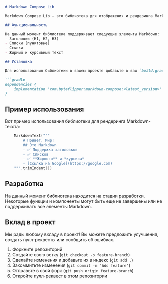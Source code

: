
```markdown
# Markdown Compose Lib

Markdown Compose Lib — это библиотека для отображения и рендеринга Markdown-текста в Jetpack Compose. Она позволяет легко интегрировать поддержку Markdown в Android-приложения, поддерживая заголовки, списки, ссылки, жирный и курсивный текст.

## Функциональность

На данный момент библиотека поддерживает следующие элементы Markdown:
- Заголовки (H1, H2, H3)
- Списки (пунктовые)
- Ссылки
- Жирный и курсивный текст

## Установка

Для использования библиотеки в вашем проекте добавьте в ваш `build.gradle`:

```gradle
dependencies {
    implementation 'com.byteflipper:markdown-compose:<latest_version>'
}
```

## Пример использования

Вот пример использования библиотеки для рендеринга Markdown-текста:

```kotlin
    MarkdownText("""
        # Привет, Мир!
        ## Это Markdown
        - ✅ Поддержка заголовков
        - ✅ Списков
        - ✅ **Жирного** и *курсива*
        - [Ссылка на Google](https://google.com)
    """.trimIndent())
```

## Разработка

На данный момент библиотека находится на стадии разработки. Некоторые функции и компоненты могут быть еще не завершены или не поддерживать все элементы Markdown.

## Вклад в проект

Мы рады любому вкладу в проект! Вы можете предложить улучшения, создать пулл-реквесты или сообщить об ошибках.

1. Форкните репозиторий
2. Создайте свою ветку (`git checkout -b feature-branch`)
3. Сделайте изменения и добавьте их в индекс (`git add .`)
4. Закоммитьте изменения (`git commit -m 'Add feature'`)
5. Отправьте в свой форк (`git push origin feature-branch`)
6. Откройте пулл-реквест в этом репозитории